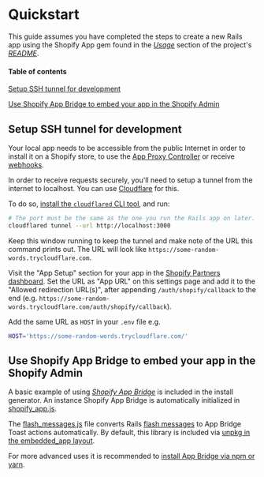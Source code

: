 # Quickstart

This guide assumes you have completed the steps to create a new Rails app using the Shopify App gem found in the [*Usage*](/README.md#usage) section of the project's [*README*](/README.md).

#### Table of contents

[Setup SSH tunnel for development](#setup-ssh-tunnel-for-development)

[Use Shopify App Bridge to embed your app in the Shopify Admin](#use-shopify-app-bridge-to-embed-your-app-in-the-shopify-admin)

## Setup SSH tunnel for development

Your local app needs to be accessible from the public Internet in order to install it on a Shopify store, to use the [App Proxy Controller](/lib/generators/shopify_app/app_proxy_controller/templates/app_proxy_controller.rb) or receive [webhooks](/docs/shopify_app/webhooks.md).

In order to receive requests securely, you'll need to setup a tunnel from the internet to localhost. You can use [Cloudflare](https://developers.cloudflare.com/cloudflare-one/connections/connect-apps/run-tunnel/trycloudflare/) for this.

To do so, [install the `cloudflared` CLI tool](https://developers.cloudflare.com/cloudflare-one/connections/connect-apps/install-and-setup/installation/), and run:

```sh
# The port must be the same as the one you run the Rails app on later. We use the Rails default below.
cloudflared tunnel --url http://localhost:3000
```

Keep this window running to keep the tunnel and make note of the URL this command prints out. The URL will look like `https://some-random-words.trycloudflare.com`.

Visit the "App Setup" section for your app in the [Shopify Partners dashboard](https://partners.shopify.com/organizations). Set the URL as "App URL" on this settings page and add it to the "Allowed redirection URL(s)", after appending `/auth/shopify/callback` to the end (e.g. `https://some-random-words.trycloudflare.com/auth/shopify/callback`).

Add the same URL as `HOST` in your `.env` file e.g.
```sh
HOST='https://some-random-words.trycloudflare.com/'
```

## Use Shopify App Bridge to embed your app in the Shopify Admin

A basic example of using [*Shopify App Bridge*](https://shopify.dev/tools/app-bridge) is included in the install generator. An instance Shopify App Bridge is automatically initialized in [shopify_app.js](https://github.com/Shopify/shopify_app/blob/master/lib/generators/shopify_app/install/templates/shopify_app.js). 

The [flash_messages.js](https://github.com/Shopify/shopify_app/blob/master/lib/generators/shopify_app/install/templates/flash_messages.js) file converts Rails [flash messages](https://api.rubyonrails.org/classes/ActionDispatch/Flash.html) to App Bridge Toast actions automatically. By default, this library is included via [unpkg in the embedded_app layout](https://github.com/Shopify/shopify_app/blob/master/lib/generators/shopify_app/install/templates/embedded_app.html.erb#L27). 

For more advanced uses it is recommended to [install App Bridge via npm or yarn](https://help.shopify.com/en/api/embedded-apps/app-bridge/getting-started#set-up-shopify-app-bridge-in-your-app).
